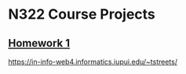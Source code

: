# N322 Course Projects

## [Homework 1](https://in-info-web4.informatics.iupui.edu/~tstreets/)
https://in-info-web4.informatics.iupui.edu/~tstreets/
